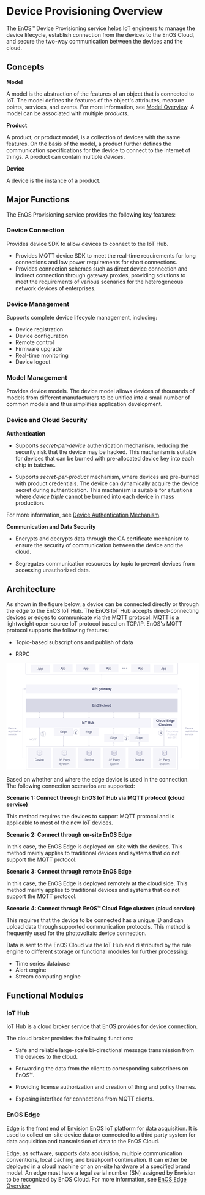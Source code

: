 # Device Provisioning Overview

The EnOS™ Device Provisioning service helps IoT engineers to manage the device lifecycle, establish connection from the devices to the EnOS Cloud, and secure the two-way communication between the devices and the cloud.

## Concepts

**Model**

A model is the abstraction of the features of an object that is connected to IoT. The model defines the features of the object's attributes, measure points, services, and events. For more information, see [Model Overview](model_overview). A model can be associated with multiple _products_.

**Product**

A product, or product model, is a collection of devices with the same features. On the basis of the model, a product further defines the communication specifications for the device to connect to the internet of things. A product can contain multiple _devices_.

**Device**

A device is the instance of a product.

## Major Functions

The EnOS Provisioning service provides the following key features:

### Device Connection

Provides device SDK to allow devices to connect to the IoT Hub.
- Provides MQTT device SDK to meet the real-time requirements for long connections and low power requirements for short connections.
- Provides connection schemes such as direct device connection and indirect connection through gateway proxies, providing solutions to meet the requirements of various scenarios for the heterogeneous network devices of enterprises.

### Device Management

Supports complete device lifecycle management, including:
- Device registration
- Device configuration
- Remote control
- Firmware upgrade
- Real-time monitoring
- Device logout

### Model Management

Provides device models. The device model allows devices of thousands of models from different manufacturers to be unified into a small number of common models and thus simplifies application development.

### Device and Cloud Security

**Authentication**

- Supports _secret-per-device_ authentication mechanism, reducing the security risk that the device may be hacked. This machanism is suitable for devices that can be burned with pre-allocated device key into each chip in batches.

- Supports _secret-per-product_ mechanism, where devices are pre-burned with product credentials. The device can dynamically acquire the device secret during authentication. This machanism is suitable for situations where _device triple_ cannot be burned into each device in mass production.

For more information, see [Device Authentication Mechanism](deviceconnection_authentication).

**Communication and Data Security**

- Encrypts and decrypts data through the CA certificate mechanism to ensure the security of communication between the device and the cloud.

- Segregates communication resources by topic to prevent devices from accessing unauthorized data.


## Architecture

As shown in the figure below, a device can be connected directly or through the edge to the EnOS IoT Hub. The EnOS IoT Hub accepts direct-connecting devices or edges to communicate via the MQTT protocol. MQTT is a lightweight open-source IoT protocol based on TCP/IP. EnOS's MQTT protocol supports the following features:

- Topic-based subscriptions and publish of data

- RRPC

![Device Connection Architecture](media/device_connection_methods.png)

Based on whether and where the edge device is used in the connection. The following connection scenarios are supported:

**Scenario 1: Connect through EnOS IoT Hub via MQTT protocol (cloud service)**

This method requires the devices to support MQTT protocol and is applicable to most of the new IoT devices.

**Scenario 2: Connect through on-site EnOS Edge**

In this case, the EnOS Edge is deployed on-site with the devices. This method mainly applies to traditional devices and systems that do not support the MQTT protocol.

**Scenario 3: Connect through remote EnOS Edge**

In this case, the EnOS Edge is deployed remotely at the cloud side. This method mainly applies to traditional devices and systems that do not support the MQTT protocol.

**Scenario 4: Connect through EnOS™ Cloud Edge clusters (cloud service)**

This requires that the device to be connected has a unique ID and can upload data through supported communication protocols. This method is frequently used for the photovoltaic device connection.

Data is sent to the EnOS Cloud via the IoT Hub and distributed by the rule engine to different storage or functional modules for further processing:

- Time series database
- Alert engine
- Stream computing engine


## Functional Modules

### IoT Hub

IoT Hub is a cloud broker service that EnOS provides for device connection.

The cloud broker provides the following functions:

- Safe and reliable large-scale bi-directional message transmission from the devices to the cloud.

- Forwarding the data from the client to corresponding subscribers on EnOS™.

- Providing license authorization and creation of thing and policy themes.

- Exposing interface for connections from MQTT clients.

### EnOS Edge

Edge is the front end of Envision EnOS IoT platform for data acquisition. It is used to collect on-site device data or connected to a third party system for data acquisition and transmission of data to the EnOS Cloud.

Edge, as software, supports data acquisition, multiple communication conventions, local caching and breakpoint continuation. It can either be deployed in a cloud machine or an on-site hardware of a specified brand model. An edge must have a legal serial number (SN) assigned by Envision to be recognized by EnOS Cloud. For more information, see [EnOS Edge Overview](https://docs.envisioniot.com/docs/enos-edge/en/latest/edge_overview.html)
